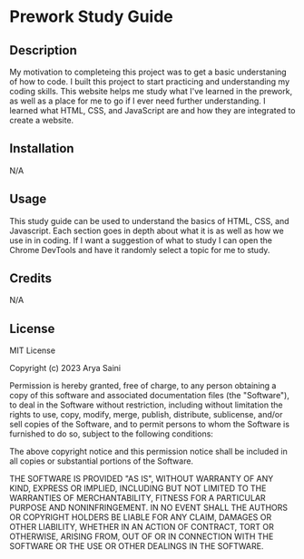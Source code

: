 # Prework Study Guide 

## Description
My motivation to completeing this project was to get a basic understaning of how to code. I built this project to start practicing and understanding my coding skills. This website helps me study what I've learned in the prework, as well as a place for me to go if I ever need further understanding. I learned what HTML, CSS, and JavaScript are and how they are integrated to create a website.

## Installation
N/A

## Usage
This study guide can be used to understand the basics of HTML, CSS, and Javascript. Each section goes in depth about what it is as well as how we use in in coding. If I want a suggestion of what to study I can open the Chrome DevTools and have it randomly select a topic for me to study. 

## Credits
N/A

## License
MIT License

Copyright (c) 2023 Arya Saini

Permission is hereby granted, free of charge, to any person obtaining a copy
of this software and associated documentation files (the "Software"), to deal
in the Software without restriction, including without limitation the rights
to use, copy, modify, merge, publish, distribute, sublicense, and/or sell
copies of the Software, and to permit persons to whom the Software is
furnished to do so, subject to the following conditions:

The above copyright notice and this permission notice shall be included in all
copies or substantial portions of the Software.

THE SOFTWARE IS PROVIDED "AS IS", WITHOUT WARRANTY OF ANY KIND, EXPRESS OR
IMPLIED, INCLUDING BUT NOT LIMITED TO THE WARRANTIES OF MERCHANTABILITY,
FITNESS FOR A PARTICULAR PURPOSE AND NONINFRINGEMENT. IN NO EVENT SHALL THE
AUTHORS OR COPYRIGHT HOLDERS BE LIABLE FOR ANY CLAIM, DAMAGES OR OTHER
LIABILITY, WHETHER IN AN ACTION OF CONTRACT, TORT OR OTHERWISE, ARISING FROM,
OUT OF OR IN CONNECTION WITH THE SOFTWARE OR THE USE OR OTHER DEALINGS IN THE
SOFTWARE.